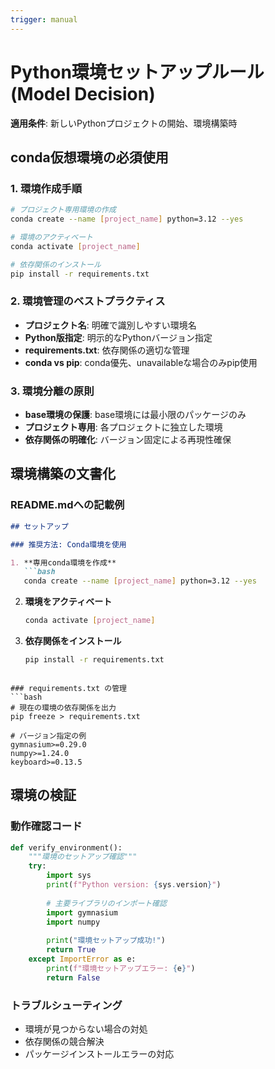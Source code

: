 ```yaml
---
trigger: manual
---
```

# Python環境セットアップルール (Model Decision)

**適用条件**: 新しいPythonプロジェクトの開始、環境構築時

## conda仮想環境の必須使用

### 1. 環境作成手順
```bash
# プロジェクト専用環境の作成
conda create --name [project_name] python=3.12 --yes

# 環境のアクティベート
conda activate [project_name]

# 依存関係のインストール
pip install -r requirements.txt
```

### 2. 環境管理のベストプラクティス
- **プロジェクト名**: 明確で識別しやすい環境名
- **Python版指定**: 明示的なPythonバージョン指定
- **requirements.txt**: 依存関係の適切な管理
- **conda vs pip**: conda優先、unavailableな場合のみpip使用

### 3. 環境分離の原則
- **base環境の保護**: base環境には最小限のパッケージのみ
- **プロジェクト専用**: 各プロジェクトに独立した環境
- **依存関係の明確化**: バージョン固定による再現性確保

## 環境構築の文書化

### README.mdへの記載例
```markdown
## セットアップ

### 推奨方法: Conda環境を使用

1. **専用conda環境を作成**
   ```bash
   conda create --name [project_name] python=3.12 --yes
   ```

2. **環境をアクティベート**
   ```bash
   conda activate [project_name]
   ```

3. **依存関係をインストール**
   ```bash
   pip install -r requirements.txt
   ```
```

### requirements.txt の管理
```bash
# 現在の環境の依存関係を出力
pip freeze > requirements.txt

# バージョン指定の例
gymnasium>=0.29.0
numpy>=1.24.0
keyboard>=0.13.5
```

## 環境の検証

### 動作確認コード
```python
def verify_environment():
    """環境のセットアップ確認"""
    try:
        import sys
        print(f"Python version: {sys.version}")
        
        # 主要ライブラリのインポート確認
        import gymnasium
        import numpy
        
        print("環境セットアップ成功!")
        return True
    except ImportError as e:
        print(f"環境セットアップエラー: {e}")
        return False
```

### トラブルシューティング
- 環境が見つからない場合の対処
- 依存関係の競合解決
- パッケージインストールエラーの対応